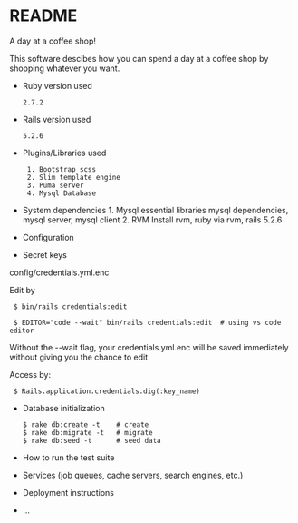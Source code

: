 # README

A day at a coffee shop!

This software descibes how you can spend a day at a coffee shop by shopping
whatever you want.

* Ruby version used

      2.7.2

* Rails version used

      5.2.6

* Plugins/Libraries used

       1. Bootstrap scss
       2. Slim template engine
       3. Puma server
       4. Mysql Database

* System dependencies
       1. Mysql essential libraries
          mysql dependencies, mysql server, mysql client
       2. RVM
          Install rvm, ruby via rvm, rails 5.2.6

* Configuration

* Secret keys

config/credentials.yml.enc

Edit by

     $ bin/rails credentials:edit

     $ EDITOR="code --wait" bin/rails credentials:edit  # using vs code editor

Without the --wait flag, your credentials.yml.enc will be saved immediately without giving you the chance to edit

Access by:

     $ Rails.application.credentials.dig(:key_name)

* Database initialization

      $ rake db:create -t    # create 
      $ rake db:migrate -t   # migrate
      $ rake db:seed -t      # seed data

* How to run the test suite

* Services (job queues, cache servers, search engines, etc.)

* Deployment instructions

* ...
